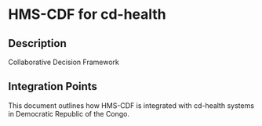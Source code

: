 # HMS-CDF for cd-health

## Description

Collaborative Decision Framework

## Integration Points

This document outlines how HMS-CDF is integrated with cd-health systems in Democratic Republic of the Congo.
